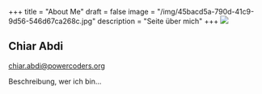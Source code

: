 +++
title = "About Me"
draft = false
image = "/img/45bacd5a-790d-41c9-9d56-546d67ca268c.jpg"
description = "Seite über mich"
+++
![](/img/45bacd5a-790d-41c9-9d56-546d67ca268c.jpg)

## Chiar Abdi

chiar.abdi@powercoders.org

Beschreibung, wer ich bin...
